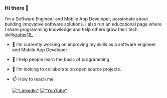 ### Hi there 👋

I’m a Software Engineer and Mobile App Developer, passionate about building innovative software solutions. I also run an educational page where I share programming knowledge and help others grow their tech skills[zoher19_](https://www.instagram.com/zoher19_?igsh=MXJrdGE2OXR0dWNpag==)




- 🔭 I’m currently working on improving my skills as a software engineer and Mobile App Developer
- 🌱 I help people learn the basic of programming
- 👯 I’m looking to collaborate on open source projects.
- 📫 How to reach me:

  [!["LinkedIn"](https://img.shields.io/badge/LinkedIn-blue?style=flat&logo=linkedin&labelColor=blue)](https://www.linkedin.com/in/zuhair-alhlak-065914341?utm_source=share&utm_campaign=share_via&utm_content=profile&utm_medium=android_app)
  [!["YouTube"](https://img.shields.io/youtube/channel/subscribers/UCMQeTJFwpvbeXjLPrd9_eQw?label=Professor&style=social)](https://www.youtube.com/@Professor-b4i)
